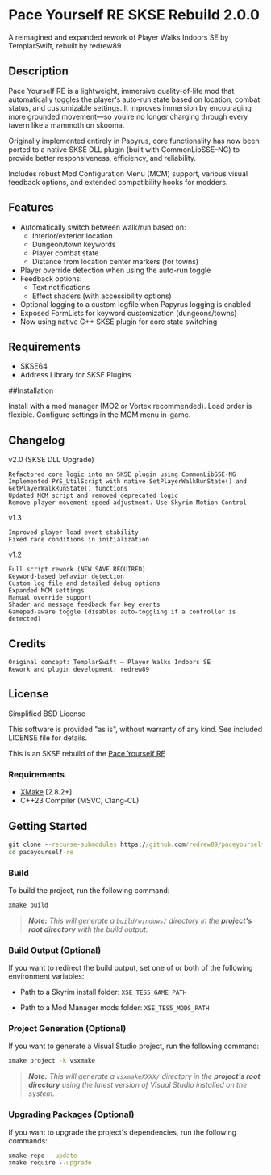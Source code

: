 ﻿# Pace Yourself RE SKSE Rebuild 2.0.0

A reimagined and expanded rework of Player Walks Indoors SE by TemplarSwift, rebuilt by redrew89

## Description

Pace Yourself RE is a lightweight, immersive quality-of-life mod that automatically toggles the player's auto-run state based on location, combat status, and customizable settings. It improves immersion by encouraging more grounded movement—so you’re no longer charging through every tavern like a mammoth on skooma.

Originally implemented entirely in Papyrus, core functionality has now been ported to a native SKSE DLL plugin (built with CommonLibSSE-NG) to provide better responsiveness, efficiency, and reliability.

Includes robust Mod Configuration Menu (MCM) support, various visual feedback options, and extended compatibility hooks for modders.

## Features

  * Automatically switch between walk/run based on:
    * Interior/exterior location
    * Dungeon/town keywords
    * Player combat state
    * Distance from location center markers (for towns)
  * Player override detection when using the auto-run toggle
  * Feedback options:
    * Text notifications
    * Effect shaders (with accessibility options)
  * Optional logging to a custom logfile when Papyrus logging is enabled
  * Exposed FormLists for keyword customization (dungeons/towns)
  * Now using native C++ SKSE plugin for core state switching

## Requirements

* SKSE64
* Address Library for SKSE Plugins

##Installation

Install with a mod manager (MO2 or Vortex recommended). Load order is flexible. Configure settings in the MCM menu in-game.

## Changelog
v2.0 (SKSE DLL Upgrade)

    Refactored core logic into an SKSE plugin using CommonLibSSE-NG
    Implemented PYS_UtilScript with native SetPlayerWalkRunState() and GetPlayerWalkRunState() functions
    Updated MCM script and removed deprecated logic
    Remove player movement speed adjustment. Use Skyrim Motion Control

v1.3

    Improved player load event stability
    Fixed race conditions in initialization

v1.2

    Full script rework (NEW SAVE REQUIRED)
    Keyword-based behavior detection
    Custom log file and detailed debug options
    Expanded MCM settings
    Manual override support
    Shader and message feedback for key events
    Gamepad-aware toggle (disables auto-toggling if a controller is detected)


## Credits

    Original concept: TemplarSwift — Player Walks Indoors SE
    Rework and plugin development: redrew89

## License

Simplified BSD License

This software is provided "as is", without warranty of any kind. See included LICENSE file for details.

This is an SKSE rebuild of the [Pace Yourself RE](https://www.nexusmods.com/skyrimspecialedition/mods/151365) 

### Requirements
* [XMake](https://xmake.io) [2.8.2+]
* C++23 Compiler (MSVC, Clang-CL)

## Getting Started
```bat
git clone --recurse-submodules https://github.com/redrew89/paceyourself-re
cd paceyourself-re
```

### Build
To build the project, run the following command:
```bat
xmake build
```

> ***Note:*** *This will generate a `build/windows/` directory in the **project's root directory** with the build output.*

### Build Output (Optional)
If you want to redirect the build output, set one of or both of the following environment variables:

- Path to a Skyrim install folder: `XSE_TES5_GAME_PATH`

- Path to a Mod Manager mods folder: `XSE_TES5_MODS_PATH`

### Project Generation (Optional)
If you want to generate a Visual Studio project, run the following command:
```bat
xmake project -k vsxmake
```

> ***Note:*** *This will generate a `vsxmakeXXXX/` directory in the **project's root directory** using the latest version of Visual Studio installed on the system.*

### Upgrading Packages (Optional)
If you want to upgrade the project's dependencies, run the following commands:
```bat
xmake repo --update
xmake require --upgrade
```

